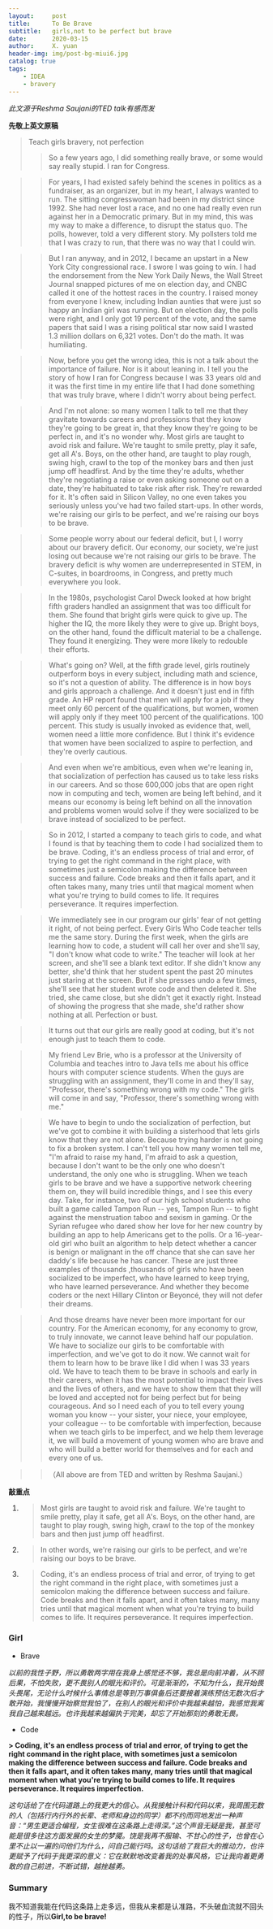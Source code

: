 ```yaml
---
layout:     post
title:      To Be Brave
subtitle:   girls,not to be perfect but brave
date:       2020-03-15
author:     X. yuan
header-img: img/post-bg-miui6.jpg
catalog: true
tags:
    - IDEA
    - bravery
---
```


*此文源于Reshma Saujani的TED talk有感而发*

**先敬上英文原稿**

>Teach girls bravery, not perfection
>>So a few years ago, I did something really brave, or some would say really stupid. I ran for Congress. 

>>For years, I had existed safely behind the scenes in politics as a fundraiser, as an organizer, but in my heart, I always wanted to run. The sitting congresswoman had been in my district since 1992. She had never lost a race, and no one had really even run against her in a Democratic primary. But in my mind, this was my way to make a difference, to disrupt the status quo. The polls, however, told a very different story. My pollsters told me that I was crazy to run, that there was no way that I could win. 

>>But I ran anyway, and in 2012, I became an upstart in a New York City congressional race. I swore I was going to win. I had the endorsement from the New York Daily News, the Wall Street Journal snapped pictures of me on election day, and CNBC called it one of the hottest races in the country. I raised money from everyone I knew, including Indian aunties that were just so happy an Indian girl was running. But on election day, the polls were right, and I only got 19 percent of the vote, and the same papers that said I was a rising political star now said I wasted 1.3 million dollars on 6,321 votes. Don't do the math. It was humiliating. 

>>Now, before you get the wrong idea, this is not a talk about the importance of failure. Nor is it about leaning in. I tell you the story of how I ran for Congress because I was 33 years old and it was the first time in my entire life that I had done something that was truly brave, where I didn't worry about being perfect. 

>>And I'm not alone: so many women I talk to tell me that they gravitate towards careers and professions that they know they're going to be great in, that they know they're going to be perfect in, and it's no wonder why. Most girls are taught to avoid risk and failure. We're taught to smile pretty, play it safe, get all A's. Boys, on the other hand, are taught to play rough, swing high, crawl to the top of the monkey bars and then just jump off headfirst. And by the time they're adults, whether they're negotiating a raise or even asking someone out on a date, they're habituated to take risk after risk. They're rewarded for it. It's often said in Silicon Valley, no one even takes you seriously unless you've had two failed start-ups. In other words, we're raising our girls to be perfect, and we're raising our boys to be brave. 

>>Some people worry about our federal deficit, but I, I worry about our bravery deficit. Our economy, our society, we're just losing out because we're not raising our girls to be brave. The bravery deficit is why women are underrepresented in STEM, in C-suites, in boardrooms, in Congress, and pretty much everywhere you look. 

>>In the 1980s, psychologist Carol Dweck looked at how bright fifth graders handled an assignment that was too difficult for them. She found that bright girls were quick to give up. The higher the IQ, the more likely they were to give up. Bright boys, on the other hand, found the difficult material to be a challenge. They found it energizing. They were more likely to redouble their efforts. 

>>What's going on? Well, at the fifth grade level, girls routinely outperform boys in every subject, including math and science, so it's not a question of ability. The difference is in how boys and girls approach a challenge. And it doesn't just end in fifth grade. An HP report found that men will apply for a job if they meet only 60 percent of the qualifications, but women, women will apply only if they meet 100 percent of the qualifications. 100 percent. This study is usually invoked as evidence that, well, women need a little more confidence. But I think it's evidence that women have been socialized to aspire to perfection, and they're overly cautious. 

>>And even when we're ambitious, even when we're leaning in, that socialization of perfection has caused us to take less risks in our careers. And so those 600,000 jobs that are open right now in computing and tech, women are being left behind, and it means our economy is being left behind on all the innovation and problems women would solve if they were socialized to be brave instead of socialized to be perfect. 

>>So in 2012, I started a company to teach girls to code, and what I found is that by teaching them to code I had socialized them to be brave. Coding, it's an endless process of trial and error, of trying to get the right command in the right place, with sometimes just a semicolon making the difference between success and failure. Code breaks and then it falls apart, and it often takes many, many tries until that magical moment when what you're trying to build comes to life. It requires perseverance. It requires imperfection.

>>We immediately see in our program our girls' fear of not getting it right, of not being perfect. Every Girls Who Code teacher tells me the same story. During the first week, when the girls are learning how to code, a student will call her over and she'll say, "I don't know what code to write." The teacher will look at her screen, and she'll see a blank text editor. If she didn't know any better, she'd think that her student spent the past 20 minutes just staring at the screen. But if she presses undo a few times, she'll see that her student wrote code and then deleted it. She tried, she came close, but she didn't get it exactly right. Instead of showing the progress that she made, she'd rather show nothing at all. Perfection or bust. 

>>It turns out that our girls are really good at coding, but it's not enough just to teach them to code. 

>>My friend Lev Brie, who is a professor at the University of Columbia and teaches intro to Java tells me about his office hours with computer science students. When the guys are struggling with an assignment, they'll come in and they'll say, "Professor, there's something wrong with my code." The girls will come in and say, "Professor, there's something wrong with me." 

>>We have to begin to undo the socialization of perfection, but we've got to combine it with building a sisterhood that lets girls know that they are not alone. Because trying harder is not going to fix a broken system. I can't tell you how many women tell me, "I'm afraid to raise my hand, I'm afraid to ask a question, because I don't want to be the only one who doesn't understand, the only one who is struggling. When we teach girls to be brave and we have a supportive network cheering them on, they will build incredible things, and I see this every day. Take, for instance, two of our high school students who built a game called Tampon Run -- yes, Tampon Run -- to fight against the menstruation taboo and sexism in gaming. Or the Syrian refugee who dared show her love for her new country by building an app to help Americans get to the polls. Or a 16-year-old girl who built an algorithm to help detect whether a cancer is benign or malignant in the off chance that she can save her daddy's life because he has cancer. These are just three examples of thousands ,thousands of girls who have been socialized to be imperfect, who have learned to keep trying, who have learned perseverance. And whether they become coders or the next Hillary Clinton or Beyoncé, they will not defer their dreams.

>>And those dreams have never been more important for our country. For the American economy, for any economy to grow, to truly innovate, we cannot leave behind half our population. We have to socialize our girls to be comfortable with imperfection, and we've got to do it now. We cannot wait for them to learn how to be brave like I did when I was 33 years old. We have to teach them to be brave in schools and early in their careers, when it has the most potential to impact their lives and the lives of others, and we have to show them that they will be loved and accepted not for being perfect but for being courageous. And so I need each of you to tell every young woman you know -- your sister, your niece, your employee, your colleague -- to be comfortable with imperfection, because when we teach girls to be imperfect, and we help them leverage it, we will build a movement of young women who are brave and who will build a better world for themselves and for each and every one of us. 

>>（All above are from TED and written by Reshma Saujani.）

**敲重点**

1. >Most girls are taught to avoid risk and failure. We're taught to smile pretty, play it safe, get all A's. Boys, on the other hand, are taught to play rough, swing high, crawl to the top of the monkey bars and then just jump off headfirst. 
2. >In other words, we're raising our girls to be perfect, and we're raising our boys to be brave. 
3. > Coding, it's an endless process of trial and error, of trying to get the right command in the right place, with sometimes just a semicolon making the difference between success and failure. Code breaks and then it falls apart, and it often takes many, many tries until that magical moment when what you're trying to build comes to life. It requires perseverance. It requires imperfection.

### Girl

- Brave

*以前的我性子野，所以勇敢两字用在我身上感觉还不够，我总是向前冲着，从不顾后果，不怕失败，更不畏别人的眼光和评价。可是渐渐的，不知为什么，我开始畏头畏尾，无论什么时候什么事情总是等到万事俱备后还要接着演练预估无数次后才敢开始，我慢慢开始察觉我怕了，在别人的眼光和评价中我越来越怕，我感觉我离我自己越来越远。也许我越来越偏执于完美，却忘了开始那刻的勇敢无畏。*

- Code

**> Coding, it's an endless process of trial and error, of trying to get the right command in the right place, with sometimes just a semicolon making the difference between success and failure. Code breaks and then it falls apart, and it often takes many, many tries until that magical moment when what you're trying to build comes to life. It requires perseverance. It requires imperfection.**

*这句话给了在代码道路上的我更大的信心。从我接触计科和代码以来，我周围无数的人（包括行内行外的长辈、老师和身边的同学）都不约而同地发出一种声音：“男生更适合编程，女生很难在这条路上走得深。”这个声音无疑是我，甚至可能是很多往这方面发展的女生的梦魇。饶是我再不服输、不甘心的性子，也曾在心里不止以一遍的问他们为什么，问自己能行吗。这句话给了我巨大的推动力，也许更赋予了代码于我更深的意义：它在默默地改变着我的处事风格，它让我向着更勇敢的自己前进，不断试错，越挫越勇。*

### Summary

我不知道我能在代码这条路上走多远，但我从来都是认准路，不头破血流就不回头的性子，所以**Girl,to be brave!**

